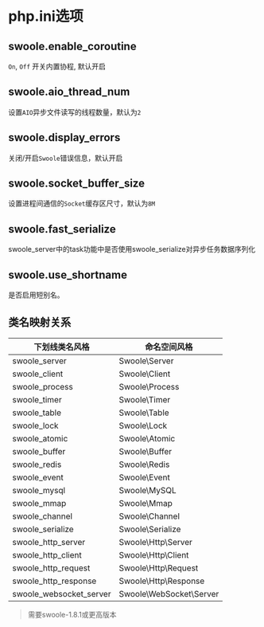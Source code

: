 # php.ini选项

swoole.enable_coroutine
---
`On`, `Off` 开关内置协程, 默认开启

swoole.aio_thread_num
----
设置`AIO`异步文件读写的线程数量，默认为`2`

swoole.display_errors
---
关闭/开启`Swoole`错误信息，默认开启

swoole.socket_buffer_size
------
设置进程间通信的`Socket`缓存区尺寸，默认为`8M`

swoole.fast_serialize
------
swoole_server中的task功能中是否使用swoole_serialize对异步任务数据序列化

swoole.use_shortname
-----
是否启用短别名。


类名映射关系
----

<table>
<thead>
<tr>
<th>下划线类名风格</th>
<th>命名空间风格</th>
</tr>
</thead>
<tbody>
<tr><td>swoole_server</td><td>Swoole\Server</td></tr>
<tr><td>swoole_client</td><td>Swoole\Client</td></tr>
<tr><td>swoole_process</td><td>Swoole\Process</td></tr>
<tr><td>swoole_timer</td><td>Swoole\Timer</td></tr>
<tr><td>swoole_table</td><td>Swoole\Table</td></tr>
<tr><td>swoole_lock</td><td>Swoole\Lock</td></tr>
<tr><td>swoole_atomic</td><td>Swoole\Atomic</td></tr>
<tr><td>swoole_buffer</td><td>Swoole\Buffer</td></tr>
<tr><td>swoole_redis</td><td>Swoole\Redis</td></tr>
<tr><td>swoole_event</td><td>Swoole\Event</td></tr>
<tr><td>swoole_mysql</td><td>Swoole\MySQL</td></tr>
<tr><td>swoole_mmap</td><td>Swoole\Mmap</td></tr>
<tr><td>swoole_channel</td><td>Swoole\Channel</td></tr>
<tr><td>swoole_serialize</td><td>Swoole\Serialize</td></tr>
<tr><td>swoole_http_server</td><td>Swoole\Http\Server</td></tr>
<tr><td>swoole_http_client</td><td>Swoole\Http\Client</td></tr>
<tr><td>swoole_http_request</td><td>Swoole\Http\Request</td></tr>
<tr><td>swoole_http_response</td><td>Swoole\Http\Response</td></tr>
<tr><td>swoole_websocket_server</td><td>Swoole\WebSocket\Server</td></tr>
</tbody>
</table>

> 需要swoole-1.8.1或更高版本

